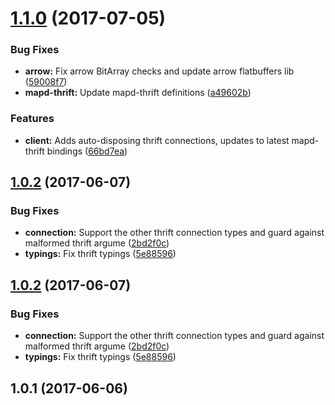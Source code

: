 <a name="1.1.0"></a>
# [1.1.0](https://github.com/graphistry/rxjs-mapd/compare/v1.0.2...v1.1.0) (2017-07-05)


### Bug Fixes

* **arrow:** Fix arrow BitArray checks and update arrow flatbuffers lib ([59008f7](https://github.com/graphistry/rxjs-mapd/commit/59008f7))
* **mapd-thrift:** Update mapd-thrift definitions ([a49602b](https://github.com/graphistry/rxjs-mapd/commit/a49602b))


### Features

* **client:** Adds auto-disposing thrift connections, updates to latest mapd-thrift bindings ([66bd7ea](https://github.com/graphistry/rxjs-mapd/commit/66bd7ea))



<a name="1.0.2"></a>
## [1.0.2](https://github.com/graphistry/rxjs-mapd/compare/v1.0.1...v1.0.2) (2017-06-07)


### Bug Fixes

* **connection:** Support the other thrift connection types and guard against malformed thrift argume ([2bd2f0c](https://github.com/graphistry/rxjs-mapd/commit/2bd2f0c))
* **typings:** Fix thrift typings ([5e88596](https://github.com/graphistry/rxjs-mapd/commit/5e88596))



<a name="1.0.2"></a>
## [1.0.2](https://github.com/graphistry/rxjs-mapd/compare/v1.0.1...v1.0.2) (2017-06-07)


### Bug Fixes

* **connection:** Support the other thrift connection types and guard against malformed thrift argume ([2bd2f0c](https://github.com/graphistry/rxjs-mapd/commit/2bd2f0c))
* **typings:** Fix thrift typings ([5e88596](https://github.com/graphistry/rxjs-mapd/commit/5e88596))



<a name="1.0.1"></a>
## 1.0.1 (2017-06-06)




